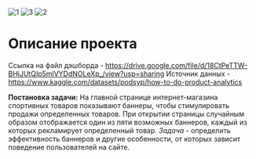 ![1](https://github.com/acumfly/data-analysis/assets/75485157/f41ad44e-3697-4a84-afdd-423aaf1f9490)
![3](https://github.com/acumfly/data-analysis/assets/75485157/ae76623e-0cbf-4758-98f1-1355523b898c)
![2](https://github.com/acumfly/data-analysis/assets/75485157/bafd441d-ea08-4ff5-89b2-0ac8df6214d8)

# Описание проекта
Ссылка на файл дэшборда - https://drive.google.com/file/d/18CtPeTTW-BHjJUtQIp5mlVYDdNOLeXp_/view?usp=sharing
Источник данных - https://www.kaggle.com/datasets/podsyp/how-to-do-product-analytics


**Постановка задачи:**
На главной странице интернет-магазина спортивных товаров показывают баннеры, чтобы стимулировать продажи определенных товаров. При открытии страницы случайным образом отображается один из пяти возможных баннеров, каждый из которых рекламирует определенный товар.
*Задача* - определить эффективность баннеров и другие особенности, от которых зависит поведение пользователей на сайте.
